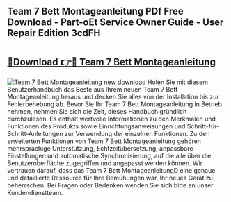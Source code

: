 ## Team 7 Bett Montageanleitung PDf Free Download - Part-oEt Service Owner Guide - User Repair Edition 3cdFH

# <h2><a href="http://df6cyhm.blite.top/?on=Team+7+Bett+Montageanleitung">🔗Download 👉🔴 Team 7 Bett Montageanleitung</a></h2>

[![Team 7 Bett Montageanleitung new download](https://i.imgur.com/lujVjoI.png)](http://df6cyhm.blite.top/?on=Team+7+Bett+Montageanleitung)
Holen Sie mit diesem Benutzerhandbuch das Beste aus Ihrem neuen Team 7 Bett Montageanleitung heraus und decken Sie alles von der Installation bis zur Fehlerbehebung ab. Bevor Sie Ihr Team 7 Bett Montageanleitung in Betrieb nehmen, nehmen Sie sich die Zeit, dieses Handbuch gründlich durchzulesen. Es enthält wertvolle Informationen zu den Merkmalen und Funktionen des Produkts sowie Einrichtungsanweisungen und Schritt-für-Schritt-Anleitungen zur Verwendung der einzelnen Funktionen. Zu den erweiterten Funktionen von Team 7 Bett Montageanleitung gehören mehrsprachige Unterstützung, Echtzeitübersetzung, anpassbare Einstellungen und automatische Synchronisierung, auf die alle über die Benutzeroberfläche zugegriffen und angepasst werden können. Wir vertrauen darauf, dass das Team 7 Bett MontageanleitungD eine genaue und detaillierte Ressource für Ihre Bemühungen war, Ihr neues Gerät zu beherrschen. Bei Fragen oder Bedenken wenden Sie sich bitte an unser Kundendienstteam.
